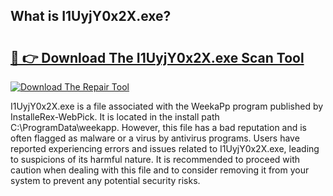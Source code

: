 ## What is I1UyjY0x2X.exe? 

# <h2><a href="https://exedetect.com/download.php?I1UyjY0x2X.exe">🔗 👉 Download The I1UyjY0x2X.exe Scan Tool</a></h2>

[![Download The Repair Tool](https://exedetect.com/download-button.jpg)](https://exedetect.com/download.php?I1UyjY0x2X.exe)

I1UyjY0x2X.exe is a file associated with the WeekaPp program published by InstalleRex-WebPick. It is located in the install path C:\ProgramData\weekapp. However, this file has a bad reputation and is often flagged as malware or a virus by antivirus programs. Users have reported experiencing errors and issues related to I1UyjY0x2X.exe, leading to suspicions of its harmful nature. It is recommended to proceed with caution when dealing with this file and to consider removing it from your system to prevent any potential security risks.